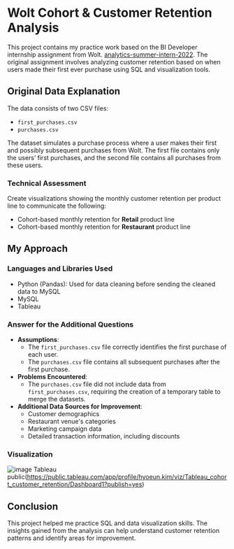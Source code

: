 # Wolt Cohort & Customer Retention Analysis

This project contains my practice work based on the BI Developer internship assignment from Wolt. [analytics-summer-intern-2022](https://github.com/woltapp/analytics-summer-intern-2022). The original assignment involves analyzing customer retention based on when users made their first ever purchase using SQL and visualization tools.

## Original Data Explanation

The data consists of two CSV files:  
- `first_purchases.csv`
- `purchases.csv`

The dataset simulates a purchase process where a user makes their first and possibly subsequent purchases from Wolt. The first file contains only the users’ first purchases, and the second file contains all purchases from these users.

### Technical Assessment

Create visualizations showing the monthly customer retention per product line to communicate the following:
- Cohort-based monthly retention for **Retail** product line
- Cohort-based monthly retention for **Restaurant** product line

## My Approach

### Languages and Libraries Used
- Python (Pandas): Used for data cleaning before sending the cleaned data to MySQL
- MySQL
- Tableau

### Answer for the Additional Questions
- **Assumptions**:
  - The `first_purchases.csv` file correctly identifies the first purchase of each user.
  - The `purchases.csv` file contains all subsequent purchases after the first purchase.
- **Problems Encountered**:
  - The `purchases.csv` file did not include data from `first_purchases.csv`, requiring the creation of a temporary table to merge the datasets.
- **Additional Data Sources for Improvement**:
  - Customer demographics
  - Restaurant venue's categories
  - Marketing campaign data
  - Detailed transaction information, including discounts

### Visualization
![image](https://github.com/user-attachments/assets/12ea340f-812f-400d-bec9-b09b7a403be1)
Tableau public(https://public.tableau.com/app/profile/hyoeun.kim/viz/Tableau_cohort_customer_retention/Dashboard1?publish=yes)

## Conclusion

This project helped me practice SQL and data visualization skills. The insights gained from the analysis can help understand customer retention patterns and identify areas for improvement.
